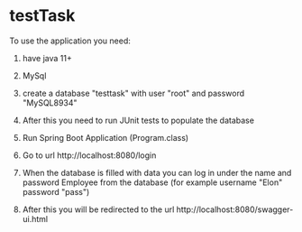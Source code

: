 # testTask
To use the application you need:

1) have java 11+
2) MySql

3) create a database "testtask"
with user "root" and password "MySQL8934"

4) After this you need to run JUnit tests to populate the database

5) Run Spring Boot Application (Program.class)

6) Go to url http://localhost:8080/login

7) When the database is filled with data you can log in under the name and password Employee from the database (for example
username "Elon"
password "pass")

8) After this you will be redirected to the url http://localhost:8080/swagger-ui.html
